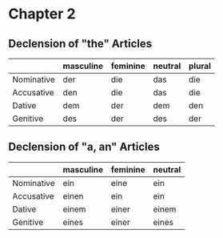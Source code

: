 # Chapter 2

## Declension of "the" Articles

|           | masculine|feminine | neutral |  plural |
|-----------|----------|---------|---------|---------|
| Nominative|    der   |   die   |  das    |  die    |
| Accusative|    den   |   die   |  das    |  die    |
| Dative    |    dem   |   der   |  dem    |  den    |
| Genitive  |    des   |   der   |  des    |  der    |

## Declension of "a, an" Articles

|           | masculine| feminine| neutral|
|-----------|----------|---------|--------|
| Nominative| ein      | eine    | ein    |
| Accusative| einen    | ein     | ein    |
| Dative    | einem    | einer   | einem  |
| Genitive  | eines    | einer   | eines  |
